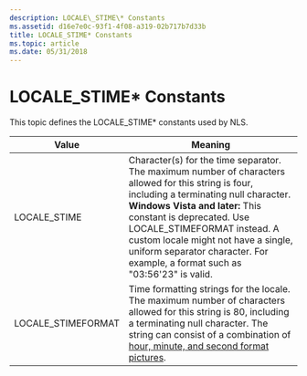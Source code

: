 ```yaml
---
description: LOCALE\_STIME\* Constants
ms.assetid: d16e7e0c-93f1-4f08-a319-02b717b7d33b
title: LOCALE_STIME* Constants
ms.topic: article
ms.date: 05/31/2018
---
```


# LOCALE\_STIME\* Constants

This topic defines the LOCALE\_STIME\* constants used by NLS.



| Value               | Meaning                                                                                                                                                                                                                                                                                                                                                                                   |
|---------------------|-------------------------------------------------------------------------------------------------------------------------------------------------------------------------------------------------------------------------------------------------------------------------------------------------------------------------------------------------------------------------------------------|
| LOCALE\_STIME       | Character(s) for the time separator. The maximum number of characters allowed for this string is four, including a terminating null character. <br/> **Windows Vista and later:** This constant is deprecated. Use LOCALE\_STIMEFORMAT instead. A custom locale might not have a single, uniform separator character. For example, a format such as "03:56'23" is valid.<br/> |
| LOCALE\_STIMEFORMAT | Time formatting strings for the locale. The maximum number of characters allowed for this string is 80, including a terminating null character. The string can consist of a combination of [hour, minute, and second format pictures](hour--minute--and-second-format-pictures.md).                                                                                                      |



 

 

 




